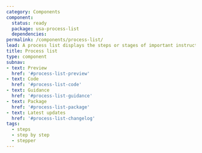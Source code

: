 ```yaml
---
category: Components
component:
  status: ready
  package: usa-process-list
  dependencies:
permalink: /components/process-list/
lead: A process list displays the steps or stages of important instructions or processes.
title: Process list
type: component
subnav:
- text: Preview
  href: '#process-list-preview'
- text: Code
  href: '#process-list-code'
- text: Guidance
  href: '#process-list-guidance'
- text: Package
  href: '#process-list-package'
- text: Latest updates
  href: '#process-list-changelog'
tags:
  - steps
  - step by step
  - stepper
---
```

